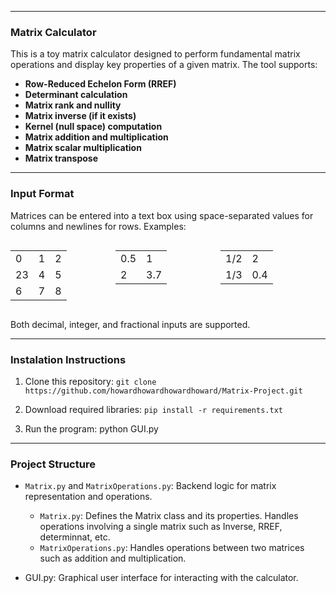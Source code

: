
___________________________________________________________________________________________________________________________________________

### Matrix Calculator

This is a toy matrix calculator designed to perform fundamental matrix operations and display key properties of a given matrix. The tool supports: 

- **Row-Reduced Echelon Form (RREF)**
- **Determinant calculation**
- **Matrix rank and nullity**
- **Matrix inverse (if it exists)**
- **Kernel (null space) computation**
- **Matrix addition and multiplication**
- **Matrix scalar multiplication**
- **Matrix transpose**
 
___________________________________________________________________________________________________________________________________________

### Input Format

Matrices can be entered into a text box using space-separated values for columns and newlines for rows. Examples:

<div style="display: flex; justify-content: space-between;">
  <table>
    <tr><td>0</td><td>1</td><td>2</td></tr>
    <tr><td>23</td><td>4</td><td>5</td></tr>
    <tr><td>6</td><td>7</td><td>8</td></tr>
  </table>

  <table>
    <tr><td>0.5</td><td>1</td></tr>
    <tr><td>2</td><td>3.7</td></tr>
  </table>

  <table>
    <tr><td>1/2</td><td>2</td></tr>
    <tr><td>1/3</td><td>0.4</td></tr>
  </table>
</div>

Both decimal, integer, and fractional inputs are supported.

___________________________________________________________________________________________________________________________________________

### Instalation Instructions

1. Clone this repository:
`git clone https://github.com/howardhowardhowardhoward/Matrix-Project.git`

3. Download required libraries:
`pip install -r requirements.txt`

5. Run the program:
   python GUI.py

___________________________________________________________________________________________________________________________________________

### Project Structure
- `Matrix.py` and `MatrixOperations.py`: Backend logic for matrix representation and operations.
  - `Matrix.py`: Defines the Matrix class and its properties. Handles operations involving a single matrix such as Inverse, RREF, determinnat, etc. 
  - `MatrixOperations.py`: Handles operations between two matrices such as addition and multiplication.
 
- GUI.py: Graphical user interface for interacting with the calculator.

